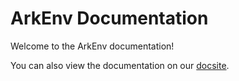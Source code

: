 # ArkEnv Documentation

Welcome to the ArkEnv documentation!

You can also view the documentation on our [docsite](https://yam.codes/arkenv).